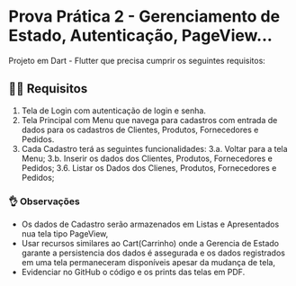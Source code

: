 # Prova Prática 2 - Gerenciamento de Estado, Autenticação, PageView...
Projeto em Dart - Flutter que precisa cumprir os seguintes requisitos:

## 👨‍💻 Requisitos
1. Tela de Login com autenticação de login e senha. 
2. Tela Principal com Menu que navega para cadastros com entrada de dados para os cadastros de Clientes, Produtos, Fornecedores e Pedidos.
3. Cada Cadastro terá as seguintes funcionalidades: 
3.a. Voltar para a tela Menu;
3.b. Inserir os dados dos Clientes, Produtos, Fornecedores e Pedidos;
3.6. Listar os Dados dos Clienes, Produtos, Fornecedores e Pedidos;

### 👌 Observações
- Os dados de Cadastro serão armazenados em Listas e Apresentados nua tela tipo PageView,
- Usar recursos similares ao Cart(Carrinho) onde a Gerencia de Estado garante a persistencia dos dados é assegurada e os dados registrados em uma tela permaneceram disponíveis apesar da mudança de tela,
- Evidenciar no GitHub o código e os prints das telas em PDF.
